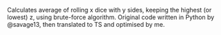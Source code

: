 Calculates average of rolling x dice with y sides, keeping the highest (or lowest) z, using brute-force algorithm.
Original code written in Python by @savage13, then translated to TS and optimised by me.